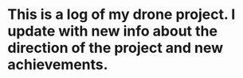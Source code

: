 # This is a log of my drone project. I update with new info about the direction of the project and new achievements.

